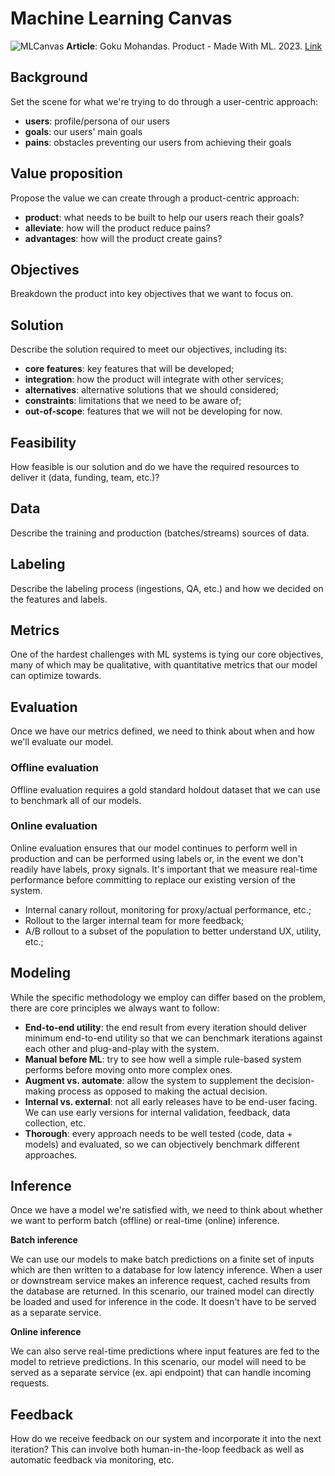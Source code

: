 # Machine Learning Canvas

![MLCanvas](https://madewithml.com/static/images/mlops/design/ml_canvas.png)
**Article**: Goku Mohandas. Product - Made With ML. 2023. [Link](https://madewithml.com/courses/mlops/product-design/)

## Background

Set the scene for what we're trying to do through a user-centric approach:

- **users**: profile/persona of our users
- **goals**: our users' main goals
- **pains**: obstacles preventing our users from achieving their goals

## Value proposition

Propose the value we can create through a product-centric approach:

- **product**: what needs to be built to help our users reach their goals?
- **alleviate**: how will the product reduce pains?
- **advantages**: how will the product create gains?

## Objectives

Breakdown the product into key objectives that we want to focus on.

## Solution

Describe the solution required to meet our objectives, including its:

- **core features**: key features that will be developed;
- **integration**: how the product will integrate with other services;
- **alternatives**: alternative solutions that we should considered;
- **constraints**: limitations that we need to be aware of;
- **out-of-scope**: features that we will not be developing for now.

## Feasibility

How feasible is our solution and do we have the required resources to deliver it (data, funding, team, etc.)?

## Data

Describe the training and production (batches/streams) sources of data.

## Labeling

Describe the labeling process (ingestions, QA, etc.) and how we decided on the features and labels.

## Metrics

One of the hardest challenges with ML systems is tying our core objectives, many of which may be qualitative, with quantitative metrics that our model can optimize towards.

## Evaluation

Once we have our metrics defined, we need to think about when and how we'll evaluate our model.

### Offline evaluation

Offline evaluation requires a gold standard holdout dataset that we can use to benchmark all of our models.

### Online evaluation

Online evaluation ensures that our model continues to perform well in production and can be performed using labels or, in the event we don't readily have labels, proxy signals.
It's important that we measure real-time performance before committing to replace our existing version of the system.

- Internal canary rollout, monitoring for proxy/actual performance, etc.;
- Rollout to the larger internal team for more feedback;
- A/B rollout to a subset of the population to better understand UX, utility, etc.;

## Modeling

While the specific methodology we employ can differ based on the problem, there are core principles we always want to follow:

- **End-to-end utility**: the end result from every iteration should deliver minimum end-to-end utility so that we can benchmark iterations against each other and plug-and-play with the system.
- **Manual before ML**: try to see how well a simple rule-based system performs before moving onto more complex ones.
- **Augment vs. automate**: allow the system to supplement the decision-making process as opposed to making the actual decision.
- **Internal vs. external**: not all early releases have to be end-user facing. We can use early versions for internal validation, feedback, data collection, etc.
- **Thorough**: every approach needs to be well tested (code, data + models) and evaluated, so we can objectively benchmark different approaches.

## Inference

Once we have a model we're satisfied with, we need to think about whether we want to perform batch (offline) or real-time (online) inference.

**Batch inference**

We can use our models to make batch predictions on a finite set of inputs which are then written to a database for low latency inference. When a user or downstream service makes an inference request, cached results from the database are returned. In this scenario, our trained model can directly be loaded and used for inference in the code. It doesn't have to be served as a separate service.

**Online inference**

We can also serve real-time predictions where input features are fed to the model to retrieve predictions. In this scenario, our model will need to be served as a separate service (ex. api endpoint) that can handle incoming requests.

## Feedback

How do we receive feedback on our system and incorporate it into the next iteration? This can involve both human-in-the-loop feedback as well as automatic feedback via monitoring, etc.